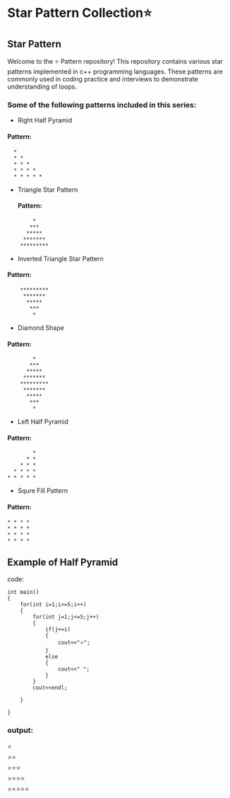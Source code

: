 # Star Pattern Collection⭐

## Star Pattern 
Welcome to the ⭐ Pattern repository! This repository contains various star patterns implemented in c++ programming languages. These patterns are commonly used in coding practice and interviews to demonstrate understanding of loops.

### Some of the following patterns included in this series:

- Right Half Pyramid
#### Pattern:
  ```
    *
    * *
    * * *
    * * * *
    * * * * *
  ```

- Triangle Star Pattern
  #### Pattern:
```
        *
       ***
      *****
     *******
    *********
```
- Inverted Triangle Star Pattern
#### Pattern:
```
    *********
     *******
      *****
       ***
        *
```

- Diamond Shape
#### Pattern:
```
        *
       ***
      *****
     *******
    *********
     *******
      *****
       ***
        *
```

- Left Half Pyramid
#### Pattern:
```
        *
      * *
    * * * 
  * * * *
* * * * *
```


- Squre Fill Pattern
#### Pattern:
```
* * * *
* * * *
* * * *
* * * *
```


## Example of Half Pyramid
code:
```
int main()
{
    for(int i=1;i<=5;i++)
    {
        for(int j=1;j<=5;j++)
        {
            if(j<=i)
            {
                cout<<"⭐";
            }
            else
            {
                cout<<" ";
            }
        }
        cout<<endl;
        
    }
    
}
```
### output:
<div>⭐</div>
<div>⭐⭐</div>
<div>⭐⭐⭐</div>
<div>⭐⭐⭐⭐</div>
<div>⭐⭐⭐⭐⭐</div>
